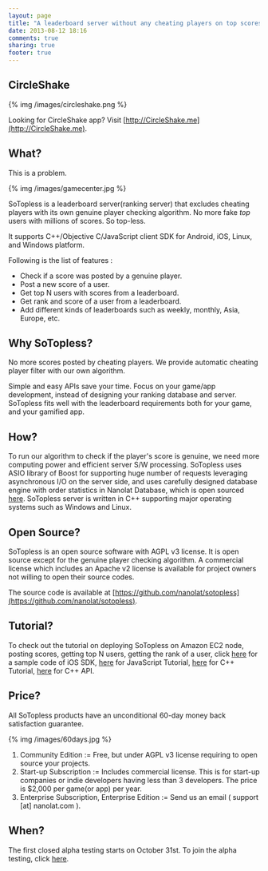 ```yaml
---
layout: page
title: "A leaderboard server without any cheating players on top scores."
date: 2013-08-12 18:16
comments: true
sharing: true
footer: true
---
```


CircleShake
-----------

{% img /images/circleshake.png %}

Looking for CircleShake app? Visit [http://CircleShake.me](http://CircleShake.me).

What?
-----
This is a problem.

{% img /images/gamecenter.jpg %}

SoTopless is a leaderboard server(ranking server) that excludes cheating players with its own genuine player checking algorithm. No more fake *top* users with millions of scores. So top-less. 

It supports C++/Objective C/JavaScript client SDK for Android, iOS, Linux, and Windows platform. 

Following is the list of features :

*   Check if a score was posted by a genuine player.
*   Post a new score of a user.
*   Get top N users with scores from a leaderboard.  
*   Get rank and score of a user from a leaderboard. 
*   Add different kinds of leaderboards such as weekly, monthly, Asia, Europe, etc. 

Why SoTopless?
--------------
No more scores posted by cheating players. We provide automatic cheating player filter with our own algorithm.

Simple and easy APIs save your time. Focus on your game/app development, instead of designing your ranking database and server.  
SoTopless fits well with the leaderboard requirements both for your game, and your gamified app.

How?
----
To run our algorithm to check if the player's score is genuine, we need more computing power and efficient server S/W processing. SoTopless uses ASIO library of Boost for supporting huge number of requests leveraging asynchronous I/O on the server side, and uses carefully designed database engine with order statistics in Nanolat Database, which is open sourced [here](https://github.com/Nanolat/nldb). SoTopless server is written in C++ supporting major operating systems such as Windows and Linux.

Open Source?
------------
SoTopless is an open source software with AGPL v3 license. It is open source except for the genuine player checking algorithm. A commercial license which includes an Apache v2 license is available for project owners not willing to open their source codes.

The source code is available at [https://github.com/nanolat/sotopless](https://github.com/nanolat/sotopless).

Tutorial?
---------
To check out the tutorial on deploying SoTopless on Amazon EC2 node, posting scores, getting top N users, getting the rank of a user, click [here](tutorials/ios.html) for a sample code of iOS SDK, [here](tutorials/javascript.html) for JavaScript Tutorial, [here](tutorials/cpp.html) for C++ Tutorial, [here](tutorials/cpp-api.html) for C++ API.

Price?
------

All SoTopless products have an unconditional 60-day money back satisfaction guarantee.

{% img /images/60days.jpg %}

1. Community Edition
:= Free, but under AGPL v3 license requiring to open source your projects. 
2. Start-up Subscription
:= Includes commercial license. This is for start-up companies or indie developers having less than 3 developers. The price is $2,000 per game(or app) per year.
3. Enterprise Subscription, Enterprise Edition
:= Send us an email ( support [at] nanolat.com ).

When?
-----
The first closed alpha testing starts on October 31st. To join the alpha testing, click [here](join-alpha-test).
